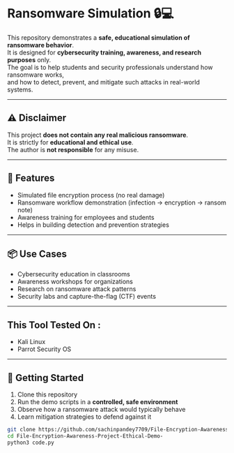 # Ransomware Simulation 🔒💻

This repository demonstrates a **safe, educational simulation of ransomware behavior**.  
It is designed for **cybersecurity training, awareness, and research purposes** only.  
The goal is to help students and security professionals understand how ransomware works,  
and how to detect, prevent, and mitigate such attacks in real-world systems.

---

## ⚠️ Disclaimer
This project **does not contain any real malicious ransomware**.  
It is strictly for **educational and ethical use**.  
The author is **not responsible** for any misuse.  

---

## 🎯 Features
- Simulated file encryption process (no real damage)  
- Ransomware workflow demonstration (infection → encryption → ransom note)  
- Awareness training for employees and students  
- Helps in building detection and prevention strategies  

---

## 📦 Use Cases
- Cybersecurity education in classrooms  
- Awareness workshops for organizations  
- Research on ransomware attack patterns  
- Security labs and capture-the-flag (CTF) events

---

## This Tool Tested On : 
- Kali Linux
- Parrot Security OS

---

## 🚀 Getting Started
1. Clone this repository  
2. Run the demo scripts in a **controlled, safe environment**  
3. Observe how a ransomware attack would typically behave  
4. Learn mitigation strategies to defend against it

```Bash
git clone https://github.com/sachinpandey7709/File-Encryption-Awareness-Project-Ethical-Demo-.git
cd File-Encryption-Awareness-Project-Ethical-Demo-
python3 code.py
